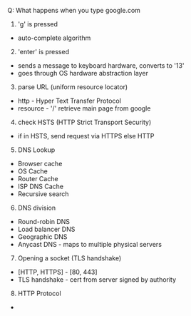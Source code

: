 Q: What happens when you type google.com

1. 'g' is pressed
  * auto-complete algorithm

2. 'enter' is pressed
  * sends a message to keyboard hardware, converts to '13'
  * goes through OS hardware abstraction layer

3. parse URL (uniform resource locator)
  * http     - Hyper Text Transfer Protocol
  * resource - '/' retrieve main page from google

4. check HSTS (HTTP Strict Transport Security)
  * if in HSTS, send request via HTTPS else HTTP

5. DNS Lookup
  * Browser cache 
  * OS Cache
  * Router Cache
  * ISP DNS Cache
  * Recursive search

6. DNS division
  * Round-robin DNS
  * Load balancer DNS
  * Geographic DNS
  * Anycast DNS - maps to multiple physical servers

7. Opening a socket (TLS handshake)
  * [HTTP, HTTPS] - [80, 443]
  * TLS handshake - cert from server signed by authority

8. HTTP Protocol
  * 

